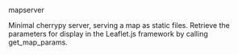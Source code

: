 mapserver

Minimal cherrypy server, serving a map as static files.
Retrieve the parameters for display in the Leaflet.js framework by calling get_map_params.